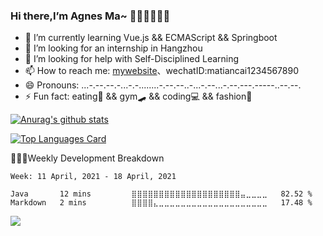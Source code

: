 ### Hi there,I’m Agnes Ma~ 🤏🏾🤩👩🏼‍💻


- 🌱 I’m currently learning Vue.js && ECMAScript && Springboot
- 👯 I’m looking for an internship in Hangzhou
- 🤔 I’m looking for help with Self-Disciplined Learning
- 📫 How to reach me: [mywebsite](https://agnesma.top/)、wechatID:matiancai1234567890
- 😄 Pronouns: \...\-\.-\-.--\.-.\..\-.-.\....\...\-\.-\-.--\.\.-\...\-.--\...\-\.-\-.--\-.--\---\..-\-.\--.
- ⚡ Fun fact: eating🥑 && gym🛹 && coding💻 && fashion👒

[![Anurag's github stats](https://github-readme-stats.vercel.app/api?username=Agnes1030&show_icons=true)](https://github.com/anuraghazra/github-readme-stats)

[![Top Languages Card](https://github-readme-stats.vercel.app/api/top-langs/?username=Agnes1030&layout=compact)](https://github.com/anuraghazra/github-readme-stats)

🧘🏼‍♀️Weekly Development Breakdown
  <!--START_SECTION:waka-->
```text
Week: 11 April, 2021 - 18 April, 2021

Java       12 mins         ⣿⣿⣿⣿⣿⣿⣿⣿⣿⣿⣿⣿⣿⣿⣿⣿⣿⣿⣿⣿⣤⣀⣀⣀⣀   82.52 % 
Markdown   2 mins          ⣿⣿⣿⣿⣄⣀⣀⣀⣀⣀⣀⣀⣀⣀⣀⣀⣀⣀⣀⣀⣀⣀⣀⣀⣀   17.48 % 
```
<!--END_SECTION:waka-->

![](http://profile-counter.glitch.me/Agnes1030/count.svg)

